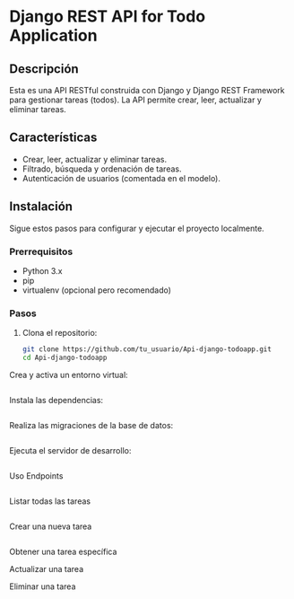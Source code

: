 # Django REST API for Todo Application

## Descripción

Esta es una API RESTful construida con Django y Django REST Framework para gestionar tareas (todos). La API permite crear, leer, actualizar y eliminar tareas.

## Características

- Crear, leer, actualizar y eliminar tareas.
- Filtrado, búsqueda y ordenación de tareas.
- Autenticación de usuarios (comentada en el modelo).

## Instalación

Sigue estos pasos para configurar y ejecutar el proyecto localmente.

### Prerrequisitos

- Python 3.x
- pip
- virtualenv (opcional pero recomendado)

### Pasos

1. Clona el repositorio:
   ```sh
   git clone https://github.com/tu_usuario/Api-django-todoapp.git
   cd Api-django-todoapp
   ```
Crea y activa un entorno virtual:
  ```sh
  ```
Instala las dependencias:
  ```sh
  ```
Realiza las migraciones de la base de datos:
  ```sh
  ```
Ejecuta el servidor de desarrollo:
  ```sh
  ```

Uso
Endpoints
  ```sh
  ```
Listar todas las tareas
  ```sh
  ```
Crear una nueva tarea
  ```sh
  ```
Obtener una tarea específica

Actualizar una tarea

Eliminar una tarea
